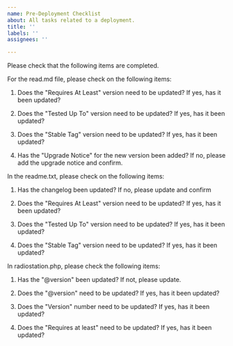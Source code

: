 ```yaml
---
name: Pre-Deployment Checklist
about: All tasks related to a deployment.
title: ''
labels: ''
assignees: ''

---
```


Please check that the following items are completed.

For the read.md file, please check on the following items:

1. Does the "Requires At Least" version need to be updated? If yes, has it been updated?

2. Does the "Tested Up To" version need to be updated? If yes, has it been updated?

3. Does the "Stable Tag" version need to be updated? If yes, has it been updated?

4. Has the "Upgrade Notice" for the new version been added? If no, please add the upgrade notice and confirm.

In the readme.txt, please check on the following items:

1. Has the changelog been updated? If no, please update and confirm

2. Does the "Requires At Least" version need to be updated? If yes, has it been updated?

3. Does the "Tested Up To" version need to be updated? If yes, has it been updated?

4. Does the "Stable Tag" version need to be updated? If yes, has it been updated?

In radiostation.php, please check the following items:

1. Has the "@version" been updated? If not, please update.

1. Does the "@version" need to be updated? If yes, has it been updated?

2. Does the "Version" number need to be updated? If yes, has it been updated?

3. Does the "Requires at least" need to be updated? If yes, has it been updated?
